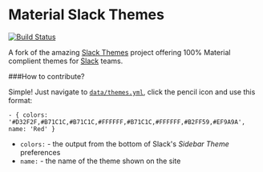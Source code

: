# Material Slack Themes

[![Build Status](https://travis-ci.org/wopian/material-slackthemes.svg?branch=master)](https://travis-ci.org/wopian/material-slackthemes)

A fork of the amazing [Slack Themes](https://github.com/paracycle/slackthemes) project offering 100% Material complient themes for [Slack](https://slack.com) teams.

###How to contribute?

Simple! Just navigate to [`data/themes.yml`](https://github.com/wopian/material-slackthemes/blob/master/data/themes.yml), click the pencil icon and use this format:

`- { colors: '#D32F2F,#B71C1C,#B71C1C,#FFFFFF,#B71C1C,#FFFFFF,#B2FF59,#EF9A9A', name: 'Red' }`

- `colors:` - the output from the bottom of Slack's *Sidebar Theme* preferences
- `name:` - the name of the theme shown on the site
